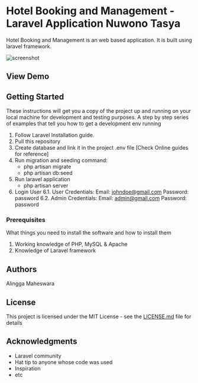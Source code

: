 # Hotel Booking and Management - Laravel Application Nuwono Tasya
Hotel Booking and Management is an web based application. It is built using laravel framework.

![screenshot](https://alingga.netlify.app/img/portfolio/nuwono/home1.png)

## View Demo

## Getting Started

These instructions will get you a copy of the project up and running on your local machine for development and testing purposes.
A step by step series of examples that tell you how to get a development env running
1. Follow Laravel Installation guide.
2. Pull this repository
3. Create database and link it in the project .env file [Check Online guides for reference]
4. Run migration and seeding command:
	- php artisan migrate
	- php artisan db:seed
5. Run laravel application
	- php artisan server
6. Login User
	6.1. User Credentials: 
		Email: johndoe@gmail.com
		Password: password
	6.2. Admin Credentials:
		Email: admin@gmail.com
		Password: password

### Prerequisites

What things you need to install the software and how to install them

1. Working knowledge of PHP, MySQL & Apache
2. Knowledge of Laravel framework

## Authors

Alingga Maheswara

## License

This project is licensed under the MIT License - see the [LICENSE.md](LICENSE.md) file for details

## Acknowledgments

* Laravel community
* Hat tip to anyone whose code was used
* Inspiration
* etc

